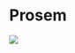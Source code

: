 # Prosem
![](https://media3.giphy.com/media/j0eRJzyW7XjMpu1Pqd/giphy.gif?cid=ecf05e4798r1ggircq7trn0sbnnsgzhh27jmgoqqavtzpn0c&rid=giphy.gif)
